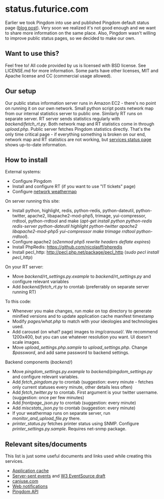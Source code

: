 status.futurice.com
===================

Earlier we took Pingdom into use and published Pingdom default status page ([blog 
post](http://blog.futurice.com/public-performance-and-uptime-information)). Very soon we realized it's 
not good enough and we want to share more information on the same place. Also, Pingdom wasn't willing to 
improve public status pages, so we decided to make our own.

Want to use this?
-----------------

Feel free to! All code provided by us is licensed with BSD license. See 
LICENSE.md for more information. Some parts have other licenses, MIT and
Apache license and CC (commercial usage allowed). 

Our setup
---------

Our public status information server runs in Amazon EC2 - there's no point on running it on our own 
network. Small python script posts network map from our internal statistics server to public one. 
Similarly RT runs on separate server. RT server sends statistics regularly with *backend/fetch_rt.py*. 
Both network map and RT statistics come in through *upload.php*. Public server fetches Pingdom statistics 
directly. That's the only time critical page - if everything something is broken on our end, network map 
and RT statistics are not working, but [services status page](http://status.futurice.com/page/services) 
shows up-to-date information.

How to install
--------------

External systems:

* Configure Pingdom
* Install and configure RT (if you want to use "IT tickets" page)
* Configure [network weathermap](http://www.network-weathermap.com/)

On server running this site:

* Install python, highlight, redis, python-redis, python-dateutil, python-twitter, apache2, libapache2-mod-php5, trimage, yui-compressor, rrdtool, python-rrdtool and make (*apt-get install python python-redis redis-server python-dateutil highlight python-twitter apache2 libapache2-mod-php5 yui-compressor make trimage rrdtool python-rrdtool*).
* Configure apache2 (*a2enmod php5 rewrite headers deflate expires*)
* Install PhpRedis: https://github.com/nicolasff/phpredis
* Install pecl_http: http://pecl.php.net/package/pecl_http (*sudo pecl install pecl_http*)

On your RT server:

* Move *backend/rt_settings.py.example* to *backend/rt_settings.py* and configure relevant variables
* Add *backend/fetch_rt.py* to crontab (preferrably on separate server running RT)

To this code:

* Whenever you make changes, run *make* on top directory to generate minified versions and to update application cache manifest timestamp
* Modify *pages/what.php* to match with your ideologies and technologies used.
* Add carousel (on what? page) images to *img/carousel/*. We recommend 1200x400, but you can use whatever resolution you want. UI doesn't scale images.
* Move *upload_settings.php.sample* to *upload_settings.php*. Change *$password*, and add same password to backend settings.

Backend components (*backend/*)

* Move *pingdom_settings.py.example* to *backend/pingdom_settings.py* and configure relevant variables.
* Add *fetch_pingdom.py* to crontab (suggestion: every minute - fetches only current statuses every minute, other details less often)
* Add *fetch_twitter.py* to crontab. First argument is your twitter username. (suggestion: once per few minutes)
* Add *frontpage_json.py* to crontab (suggestion: every minute)
* Add *miscstats_json.py* to crontab (suggestion: every minute)
* If your weathermap runs on separate server, run *monitor_and_upload_file.py* there.
* *printer_status.py* fetches printer status using SNMP. Configure *printer_settings.py.sample*. Requires net-snmp package.


Relevant sites/documents
------------------------

This list is just some useful documents and links used while creating this services.

* [Application cache](http://www.html5rocks.com/en/tutorials/appcache/beginner/)
* [Server-sent events](http://www.html5rocks.com/en/tutorials/eventsource/basics/) and [W3 EventSource draft](http://www.w3.org/TR/eventsource/)
* [caniuse.com](http://caniuse.com/)
* [Web notifications](http://www.w3.org/TR/notifications/)
* [Pingdom API](http://www.pingdom.com/services/api-documentation-rest/)
